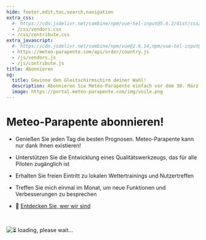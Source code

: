 ```yaml
---
hide: footer,edit,toc,search,navigation
extra_css:
  #- https://cdn.jsdelivr.net/combine/npm/vue-tel-input@5.6.2/dist/css/component.min.css,npm/vue-tel-input@5.6.2/dist/css/sprite.min.css
  - /css/vendors.css
  - /css/contribute.css
extra_javascript:
  #- https://cdn.jsdelivr.net/combine/npm/vue@2.6.14,npm/vue-tel-input@5.6.2/dist/vue-tel-input.umd.min.js,npm/vue-resource@1.5.3/dist/vue-resource.min.js
  - https://meteo-parapente.com/api/order/country.js
  - /js/vendors.js
  - /js/contribute.js
title: Abonnieren
og:
  title: Gewinne den Gleitschirmschirm deiner Wahl!
  description: Abonnieren Sie Meteo-Parapente einfach vor dem 30. März
  image: https://portal.meteo-parapente.com/img/voile.png
---
```


# Meteo-Parapente abonnieren!
 
- Genießen Sie jeden Tag die besten Prognosen. Meteo-Parapente kann nur dank Ihnen existieren!
 
- Unterstützen Sie die Entwicklung eines Qualitätswerkzeugs, das für alle Piloten zugänglich ist
 
- Erhalten Sie freien Eintritt zu lokalen Wettertrainings und Nutzertreffen
 
- Treffen Sie mich einmal im Monat, um neue Funktionen und Verbesserungen zu besprechen

- 👋 <a href="/de/about-us/" target="_blank">Entdecken Sie, wer wir sind</a>

<br> 

<script>
  const mp_form_locale = {
    locale: `de`,
    default_country: `DE`,
    product_contributor_title: `Beitragszahler`,
    product_contributor_description: `€3 pro Monat <small>(12 Monate)</small>`,
    product_supporter_title: `Unterstützer`,
    product_supporter_description: `€5 pro Monat <small>(12 Monate)</small>`,
    product_small_text: `Einmalige Zahlung von €### für 12 Monate. Keine automatische Verlängerung.`,
    header_coordinates: `Über Sie`,
    email: `Email`,
    mobile_phone: `Mobiltelefon`,
    mobile_phone_small_text: `Nur verwendet, um Ihren Zugangscode zu erhalten und um ihn zurückzusetzen, falls Sie ihn verlieren. Wenn Sie kein Mobiltelefon haben, wenden Sie sich an support@meteo-parapente.com`,
    payment_method: `Zahlungsmethode`,
    payment_card: `Kreditkarte / Debitkarte`,
    payment_proceed: `Zur Zahlung gehen ►`,
    terms_approval: `Mit dem Klick auf "Zur Zahlung gehen" erklären Sie sich mit den <a href="/de/legal/#terms" target="_blank">Allgemeine Nutzungsbedingungen von Meteo-Parapente</a> einverstanden, die <a href="/de/legal/#membership" target="_blank">Besondere Abonnementbedingungen</a> und die <a href="/de/privacy/" target="_blank">Datenschutzbestimmungen</a>. `,
    error_email: `Email address is not valid`,
    error_phone: `Telefonnummer ist nicht gültig`,
    error_request: `Fehler: Server nicht erreichbar. Überprüfen Sie Ihre Verbindung und versuchen Sie es erneut`,
    need_help: `Brauchen Sie Hilfe?`,
    email_us: `Schreiben Sie eine E-Mail an <strong>support@meteo-parapente.com</strong>`,
    payment_declined: `Ihre Bank hat die Zahlung abgelehnt. Bitte versuchen Sie es erneut.`,
    payment_sepa: `SEPA-Banküberweisung`
  };
</script>

<div id="app">
  <p v-if="!ready"><img src="/img/load.gif" class="loading" alt="⏳ loading, please wait..." /></p>
</div>